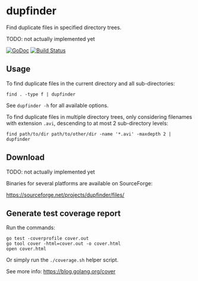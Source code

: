 dupfinder
=========

Find duplicate files in specified directory trees.

TODO: not actually implemented yet

[![GoDoc](https://godoc.org/github.com/janosgyerik/dupfinder?status.svg)](https://godoc.org/github.com/janosgyerik/dupfinder)
[![Build Status](https://travis-ci.org/janosgyerik/dupfinder.svg?branch=master)](https://travis-ci.org/janosgyerik/dupfinder)

Usage
-----

To find duplicate files in the current directory and all sub-directories:

    find . -type f | dupfinder

See `dupfinder -h` for all available options.

To find duplicate files in multiple directory trees,
only considering filenames with extension `.avi`,
descending to at most 2 sub-directory levels:

    find path/to/dir path/to/other/dir -name '*.avi' -maxdepth 2 | dupfinder 

Download
--------

TODO: not actually implemented yet

Binaries for several platforms are available on SourceForge:

https://sourceforge.net/projects/dupfinder/files/

Generate test coverage report
-----------------------------

Run the commands:

    go test -coverprofile cover.out
    go tool cover -html=cover.out -o cover.html
    open cover.html
    
Or simply run the `./coverage.sh` helper script.

See more info: https://blog.golang.org/cover
